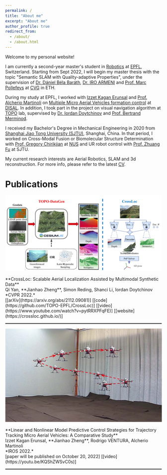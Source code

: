 ```yaml
---
permalink: /
title: "About me"
excerpt: "About me"
author_profile: true
redirect_from: 
  - /about/
  - /about.html
---
```


Welcome to my personal website!

I am currently a second-year master's student in [Robotics](https://www.epfl.ch/education/master/programs/robotics/) at [EPFL](https://www.epfl.ch/en/), Switzerland. Starting from Sept 2022, I will begin my master thesis with the topic "Semantic SLAM with Quality-adaptive Properties", under the supervision of [Dr. Dániel Béla Baráth](https://people.inf.ethz.ch/dbarath/), [Dr. IRO ARMENI](https://ir0.github.io/) and [Prof. Marc Pollefeys](https://people.inf.ethz.ch/pomarc/) at [CVG](http://www.cvg.ethz.ch/index.php) in ETH. 

During my study at EPFL, I worked with [Izzet Kagan Erunsal](https://www.epfl.ch/labs/disal/people/team/kaganerunsal/) and [Prof. Alcherio Martinoli](https://www.epfl.ch/labs/disal/people/team/alcheriomartinoli/) on [Multiple Micro Aerial Vehicles formation control](/sp1) at [DISAL](https://www.epfl.ch/labs/disal/). In addition, I took part in the project on visual navigation algorithm at [TOPO](https://www.epfl.ch/labs/topo/) lab, supervised by [Dr. Iordan Doytchinov](https://people.epfl.ch/iordan.doytchinov) and [Prof. Bertrand Merminod](https://people.epfl.ch/bertrand.merminod?lang=en).

I received my Bachelor's Degree in Mechanical Engineering in 2020 from [Shanghai Jiao Tong University (SJTU)](https://en.sjtu.edu.cn/), Shanghai, China. In that period, I worked on Cross-Modal Fusion or Biomolecular Structure Determination with [Prof. Gregory Chirikjian](https://me.jhu.edu/faculty/gregory-s-chirikjian/) at [NUS](https://www.nus.edu.sg/) and UR robot control with [Prof. Zhuang Fu](https://me.sjtu.edu.cn/en/FullTimeTeacher/fuzhuang.html) at SJTU.

My current research interests are Aerial Robotics, SLAM and 3d reconstruction. For more info, please refer to the latest [CV](../files/cv.pdf).

# Publications
<p float='left'>
	<img src="../images/crossloc2021.png" width="600"/> 
</p>
**CrossLoc: Scalable Aerial Localization Assisted by Multimodal Synthetic Data**
<br/>
Qi Yan, **Jianhao Zheng**, Simon Reding, Shanci Li, Iordan Doytchinov
<br/>
*CVPR 2022.*
<br/>
[[arXiv](https://arxiv.org/abs/2112.09081)] [[code](https://github.com/TOPO-EPFL/CrossLoc)] [[video](https://www.youtube.com/watch?v=pytRRXPFqFE)] [[website](https://crossloc.github.io/)]

<hr style="border:1px solid gray"/> 

<p float='left'>
	<img src="../images/IROS2022.png" width="600"/> 
</p>
**Linear and Nonlinear Model Predictive Control Strategies for Trajectory Tracking Micro Aerial Vehicles: A Comparative Study**
<br/>
Izzet Kagan Erunsal, **Jianhao Zheng**, Rodrigo VENTURA, Alcherio Martinoli
<br/>
*IROS 2022.*
<br/>
[paper will be published on October 20, 2022] [[video](https://youtu.be/KQShZWSvC0s)]

<hr style="border:1px solid gray"/> 